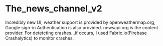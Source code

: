 # The_news_channel_v2
Incredibly new UI, weather support is provided by openweathermap.org, Google sign-in Authentication is also provided.
newsapi.org is the content provider.
For detetcting crashes...if occurs, I used Fabric.io(Firebase Crashalytics) to monitor crashes.
